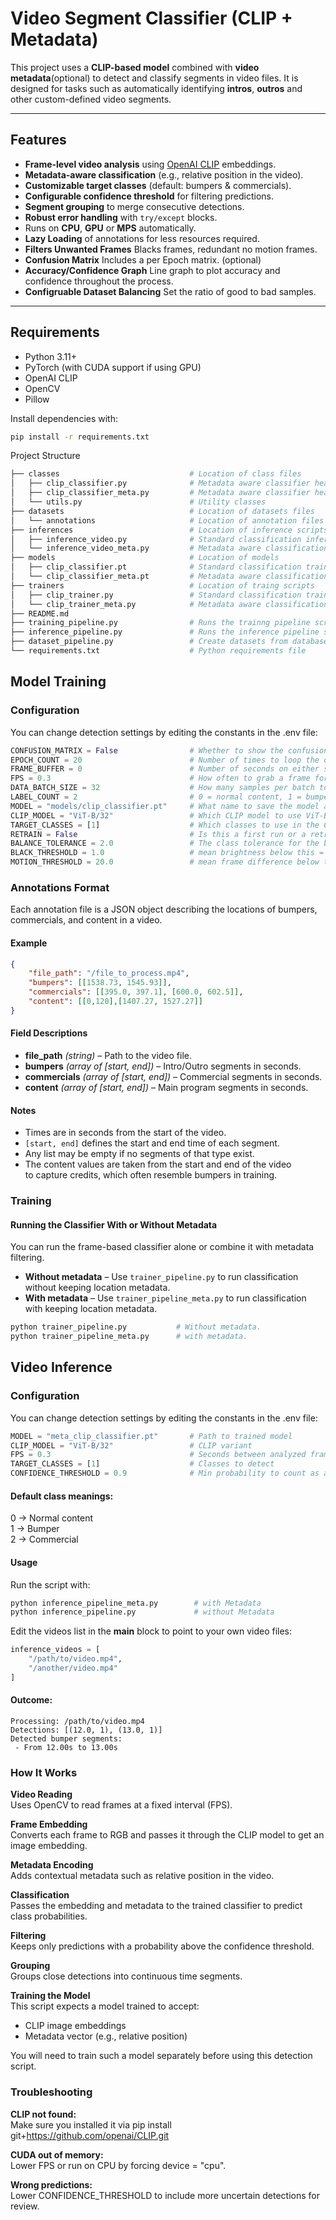 # Video Segment Classifier (CLIP + Metadata)

This project uses a **CLIP-based model** combined with **video metadata**(optional) to detect and classify segments in video files.  It is designed for tasks such as automatically identifying **intros**, **outros** and other custom-defined video segments.

---

## Features

- **Frame-level video analysis** using [OpenAI CLIP](https://github.com/openai/CLIP) embeddings.
- **Metadata-aware classification** (e.g., relative position in the video).
- **Customizable target classes** (default: bumpers & commercials).
- **Configurable confidence threshold** for filtering predictions.
- **Segment grouping** to merge consecutive detections.
- **Robust error handling** with `try/except` blocks.
- Runs on **CPU**, **GPU** or **MPS** automatically.
- **Lazy Loading** of annotations for less resources required.
- **Filters Unwanted Frames** Blacks frames, redundant no motion frames.
- **Confusion Matrix** Includes a per Epoch matrix. (optional)
- **Accuracy/Confidence Graph** Line graph to plot accuracy and confidence throughout the process.
- **Configruable Dataset Balancing** Set the ratio of good to bad samples.

---

## Requirements

- Python 3.11+
- PyTorch (with CUDA support if using GPU)
- OpenAI CLIP
- OpenCV
- Pillow

Install dependencies with:
```bash
pip install -r requirements.txt
```
Project Structure
```bash
├── classes                             # Location of class files
│   ├── clip_classifier.py              # Metadata aware classifier head
│   ├── clip_classifier_meta.py         # Metadata aware classifier head
│   └── utils.py                        # Utility classes
├── datasets                            # Location of datasets files
│   └── annotations                     # Location of annotation files
├── inferences                          # Location of inference scripts
│   ├── inference_video.py              # Standard classification inference classifier
│   └── inference_video_meta.py         # Metadata aware classification inference classifier
├── models                              # Location of models
│   ├── clip_classifier.pt              # Standard classification trained model
│   └── clip_classifier_meta.pt         # Metadata aware classification trained model
├── trainers                            # Location of traing scripts
│   ├── clip_trainer.py                 # Standard classification trainer
│   └── clip_trainer_meta.py            # Metadata aware classification trainer
├── README.md 
├── training_pipeline.py                # Runs the trainng pipeline scripts
├── inference_pipeline.py               # Runs the inference pipeline scripts
├── dataset_pipeline.py                 # Create datasets from database queries 
└── requirements.txt                    # Python requirements file                     
```

## Model Training
### Configuration
You can change detection settings by editing the constants in the .env file:

```python
CONFUSION_MATRIX = False                # Whether to show the confusion matrix
EPOCH_COUNT = 20                        # Number of times to loop the datasets
FRAME_BUFFER = 0                        # Number of seconds on either side of an annotation timestamp
FPS = 0.3                               # How often to grab a frame for the datasets
DATA_BATCH_SIZE = 32                    # How many samples per batch to load 
LABEL_COUNT = 2                         # 0 = normal content, 1 = bumpers
MODEL = "models/clip_classifier.pt"     # What name to save the model as.
CLIP_MODEL = "ViT-B/32"                 # Which CLIP model to use ViT-B/32 or ViT-L/14
TARGET_CLASSES = [1]                    # Which classes to use in the Confusion Matrix
RETRAIN = False                         # Is this a first run or a retraining run.
BALANCE_TOLERANCE = 2.0                 # The class tolerance for the balanced datasets.
BLACK_THRESHOLD = 1.0                   # mean brightness below this = black
MOTION_THRESHOLD = 20.0                 # mean frame difference below this = low motion
```

### Annotations Format

Each annotation file is a JSON object describing the locations of bumpers, commercials, and content in a video.

#### Example
```json
{
    "file_path": "/file_to_process.mp4",
    "bumpers": [[1538.73, 1545.93]],
    "commercials": [[395.0, 397.1], [600.0, 602.5]],
    "content": [[0,120],[1407.27, 1527.27]]
}
```

#### Field Descriptions
- **file_path** *(string)* – Path to the video file.
- **bumpers** *(array of [start, end])* – Intro/Outro segments in seconds.
- **commercials** *(array of [start, end])* – Commercial segments in seconds.
- **content** *(array of [start, end])* – Main program segments in seconds.

#### Notes
- Times are in seconds from the start of the video.
- `[start, end]` defines the start and end time of each segment.
- Any list may be empty if no segments of that type exist.
- The content values are taken from the start and end of the video  
to capture credits, which often resemble bumpers in training.

### Training
#### Running the Classifier With or Without Metadata

You can run the frame-based classifier alone or combine it with metadata filtering.  
- **Without metadata** – Use `trainer_pipeline.py` to run classification without keeping location metadata.  
- **With metadata** – Use `trainer_pipeline_meta.py` to run classification with keeping location metadata.

```bash
python trainer_pipeline.py           # Without metadata.
python trainer_pipeline_meta.py      # with metadata.
```


## Video Inference

### Configuration
You can change detection settings by editing the constants in the .env file:

```python
MODEL = "meta_clip_classifier.pt"       # Path to trained model
CLIP_MODEL = "ViT-B/32"                 # CLIP variant
FPS = 0.3                               # Seconds between analyzed frames
TARGET_CLASSES = [1]                    # Classes to detect
CONFIDENCE_THRESHOLD = 0.9              # Min probability to count as a detection
```
#### Default class meanings:  
0 → Normal content  
1 → Bumper  
2 → Commercial

#### Usage
Run the script with:

```bash
python inference_pipeline_meta.py        # with Metadata
python inference_pipeline.py             # without Metadata
```
Edit the videos list in the __main__ block to point to your own video files:

```python
inference_videos = [
    "/path/to/video.mp4",
    "/another/video.mp4"
]
```
#### Outcome:
```
Processing: /path/to/video.mp4  
Detections: [(12.0, 1), (13.0, 1)]   
Detected bumper segments:  
 - From 12.00s to 13.00s  
```
### How It Works
**Video Reading**  
Uses OpenCV to read frames at a fixed interval (FPS).

**Frame Embedding**  
Converts each frame to RGB and passes it through the CLIP model to get an image embedding.

**Metadata Encoding**  
Adds contextual metadata such as relative position in the video.

**Classification**  
Passes the embedding and metadata to the trained classifier to predict class probabilities.

**Filtering**  
Keeps only predictions with a probability above the confidence threshold.

**Grouping**  
Groups close detections into continuous time segments.

**Training the Model**  
This script expects a model trained to accept:
- CLIP image embeddings
- Metadata vector (e.g., relative position)

You will need to train such a model separately before using this detection script.

### Troubleshooting  
**CLIP not found:**  
Make sure you installed it via pip install git+https://github.com/openai/CLIP.git

**CUDA out of memory:**   
Lower FPS or run on CPU by forcing device = "cpu".

**Wrong predictions:**  
Lower CONFIDENCE_THRESHOLD to include more uncertain detections for review.


